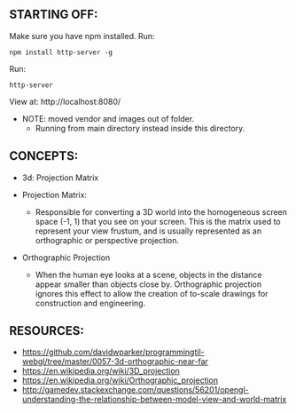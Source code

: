 ## STARTING OFF:

Make sure you have npm installed.
Run:
```
npm install http-server -g
```

Run:
```
http-server
```

View at: http://localhost:8080/

* NOTE: moved vendor and images out of folder.
  * Running from main directory instead inside this directory.

## CONCEPTS:

* 3d: Projection Matrix
* Projection Matrix:
  * Responsible for converting a 3D world into the homogeneous screen space (-1, 1) that you see on your screen. This is the matrix used to represent your view frustum, and is usually represented as an orthographic or perspective projection.

* Orthographic Projection
  * When the human eye looks at a scene, objects in the distance appear smaller than objects close by. Orthographic projection ignores this effect to allow the creation of to-scale drawings for construction and engineering.

## RESOURCES:

* https://github.com/davidwparker/programmingtil-webgl/tree/master/0057-3d-orthographic-near-far
* https://en.wikipedia.org/wiki/3D_projection
* https://en.wikipedia.org/wiki/Orthographic_projection
* http://gamedev.stackexchange.com/questions/56201/opengl-understanding-the-relationship-between-model-view-and-world-matrix
